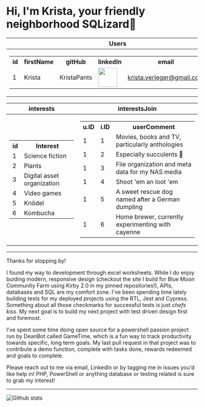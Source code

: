 # Hi, I'm Krista, your friendly neighborhood SQLizard🦎

|Users|
|--|
|<table><tr><th>id</th><th>firstName</th><th>gitHub</th><th>linkedIn</th><th>email</th><th>cool</th></tr><tr><td>1</td><td>Krista</td><td>KristaPants</td><td><a href="https://www.linkedin.com/in/kristaverleger/" target="_blank" rel="noopener noreferrer"><img src="https://img.icons8.com/plasticine/100/000000/linkedin.png" width="50" /></a></td><td>krista.verleger@gmail.com</td><td>1</td></tr></table>|

| interests                                                                                                                                                                                                                                                                                            | interestsJoin                                                                                                                                                                                                                                                                                                                                                                                                                                                                                                                                          |
| ---------------------------------------------------------------------------------------------------------------------------------------------------------------------------------------------------------------------------------------------------------------------------------------------------- | ------------------------------------------------------------------------------------------------------------------------------------------------------------------------------------------------------------------------------------------------------------------------------------------------------------------------------------------------------------------------------------------------------------------------------------------------------------------------------------------------------------------------------------------------------ |
| <table><tr><th>id</th><th>Interest</th></tr><tr><td>1</td><td>Science fiction</td></tr><tr><td>2</td><td>Plants</td></tr><tr><td>3</td><td>Digital asset organization</td></tr><tr><td>4</td><td>Video games</td></tr><tr><td>5</td><td>Knödel</td></tr><tr><td>6</td><td>Kombucha</td></tr></table> | <table><tr><th>u.ID</th><th>i.ID</th><th>userComment</th></tr><tr><td>1</td><td>1</td><td>Movies, books and TV, particularly anthologies</td></tr><tr><td>1</td><td>2</td><td>Especially succulents 🌵</td></tr><tr><td>1</td><td>3</td><td>File organization and meta data for my NAS media</td></tr><tr><td>1</td><td>4</td><td>Shoot 'em an loot 'em</td></tr><tr><td>1</td><td>5</td><td>A sweet rescue dog named after a German dumpling</td></tr><tr><td>1</td><td>6</td><td>Home brewer, currently experimenting with cayenne</td></tr></table> |

---

Thanks for stopping by!

I found my way to development through excel worksheets. While I do enjoy buiding modern, responsive design (checkout the site I build for Blue Moon Community Farm using Kirby 2.0 in my pinned repositories!), APIs, databases and SQL are my comfort zone. I've been spending time lately building tests for my deployed projects using the RTL, Jest and Cypress. Something about all those checkmarks for successful tests is just _chefs kiss_. My next goal is to build my next project with test driven design first and foremost.

I've spent some time doing open source for a powershell passion project run by DeanBot called GameTime, which is a fun way to track productivity towards specific, long term goals. My last pull request in that project was to contribute a demo function, complete with tasks done, rewards redeemed and goals to complete.

Please reach out to me via email, LinkedIn or by tagging me in issues you'd like help in! PHP, PowerShell or anything database or testing related is sure to grab my interest!

---

![Github stats](https://github-readme-stats-sigma-five.vercel.app/api?username=kristapants&show_icons=true&include_all_commits=true&count_private=true&theme=react&line_height=40)

